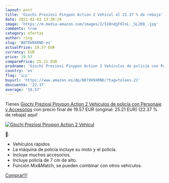 ```yaml
---
layout: post
title: 'Giochi Preziosi Pinypon Action 2 Vehícul al 22.37 % de rebaja'
date: 2021-01-03 13:38:24
image: 'https://m.media-amazon.com/images/I/51DndgF6lnL._SL200_.jpg'
comments: true
category: ofertas
author: ring
slug: 'B07XH9XRND-es'
actualPrice: 19.57 EUR
currency: EUR
price: 19.57
comparePrice: 25.21 EUR
prodname: 'Giochi Preziosi Pinypon Action 2 Vehículos de policía con Personaje y Accesorios'
country: 'es'
flag: '🇪🇸'
buyurl: 'https://www.amazon.es/dp/B07XH9XRND/?tag=tolees-21'
descuento: '22.37'
average: '19.57'
---
```


Tienes [Giochi Preziosi Pinypon Action 2 Vehículos de policía con Personaje y Accesorios](https://www.amazon.es/dp/B07XH9XRND/?tag=tolees-21) con precio final de  19.57 EUR (original: 25.21 EUR) (22.37 %  de rebaja) aqui!

[![Giochi Preziosi Pinypon Action 2 Vehícul](https://m.media-amazon.com/images/I/51DndgF6lnL._SL200_.jpg)](https://www.amazon.es/dp/B07XH9XRND/?tag=tolees-21)

🔎:

- Vehículos rápidos
- La máquina de policía incluye su moto y el policía.
- Incluye muchos accesorios.
- Incluye policía de 7 cm de alto.
- Función Mix&Match, se pueden combinar con otros vehículos.

[Comprar!!!](https://www.amazon.es/dp/B07XH9XRND/?tag=tolees-21)
